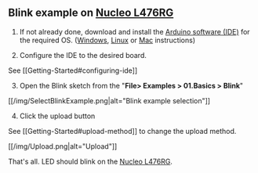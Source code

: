 ## Blink example on [Nucleo L476RG](http://www.st.com/en/evaluation-tools/nucleo-l476rg.html)
1. If not already done, download and install the [Arduino software (IDE)](https://www.arduino.cc/en/Main/Software) for the required OS.
([Windows](https://www.arduino.cc/en/Guide/Windows), [Linux](https://www.arduino.cc/en/Guide/linux) or [Mac](https://www.arduino.cc/en/Guide/MacOSX) instructions)

2. Configure the IDE to the desired board. 

  See [[Getting-Started#configuring-ide]]

3. Open the Blink sketch from the "**File> Examples > 01.Basics > Blink**"

  [[/img/SelectBlinkExample.png|alt="Blink example selection"]]

4. Click the upload button
  
  See [[Getting-Started#upload-method]] to change the upload method.

  [[/img/Upload.png|alt="Upload"]]

That's all. LED should blink on the [Nucleo L476RG](http://www.st.com/en/evaluation-tools/nucleo-l476rg.html).